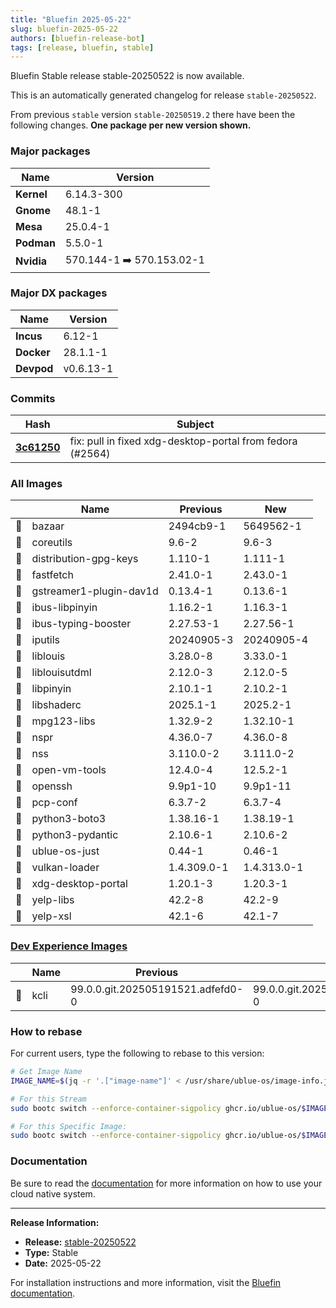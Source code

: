 ```yaml
---
title: "Bluefin 2025-05-22"
slug: bluefin-2025-05-22
authors: [bluefin-release-bot]
tags: [release, bluefin, stable]
---
```


Bluefin Stable release stable-20250522 is now available.

<!--truncate-->

This is an automatically generated changelog for release `stable-20250522`.

From previous `stable` version `stable-20250519.2` there have been the following changes. **One package per new version shown.**

### Major packages

| Name       | Version                   |
| ---------- | ------------------------- |
| **Kernel** | 6.14.3-300                |
| **Gnome**  | 48.1-1                    |
| **Mesa**   | 25.0.4-1                  |
| **Podman** | 5.5.0-1                   |
| **Nvidia** | 570.144-1 ➡️ 570.153.02-1 |

### Major DX packages

| Name       | Version   |
| ---------- | --------- |
| **Incus**  | 6.12-1    |
| **Docker** | 28.1.1-1  |
| **Devpod** | v0.6.13-1 |

### Commits

| Hash                                                                                               | Subject                                                   |
| -------------------------------------------------------------------------------------------------- | --------------------------------------------------------- |
| **[3c61250](https://github.com/ublue-os/bluefin/commit/3c6125011f00ad14a4f7a1f00cd6f5071590a2b1)** | fix: pull in fixed xdg-desktop-portal from fedora (#2564) |

### All Images

|     | Name                    | Previous    | New         |
| --- | ----------------------- | ----------- | ----------- |
| 🔄  | bazaar                  | 2494cb9-1   | 5649562-1   |
| 🔄  | coreutils               | 9.6-2       | 9.6-3       |
| 🔄  | distribution-gpg-keys   | 1.110-1     | 1.111-1     |
| 🔄  | fastfetch               | 2.41.0-1    | 2.43.0-1    |
| 🔄  | gstreamer1-plugin-dav1d | 0.13.4-1    | 0.13.6-1    |
| 🔄  | ibus-libpinyin          | 1.16.2-1    | 1.16.3-1    |
| 🔄  | ibus-typing-booster     | 2.27.53-1   | 2.27.56-1   |
| 🔄  | iputils                 | 20240905-3  | 20240905-4  |
| 🔄  | liblouis                | 3.28.0-8    | 3.33.0-1    |
| 🔄  | liblouisutdml           | 2.12.0-3    | 2.12.0-5    |
| 🔄  | libpinyin               | 2.10.1-1    | 2.10.2-1    |
| 🔄  | libshaderc              | 2025.1-1    | 2025.2-1    |
| 🔄  | mpg123-libs             | 1.32.9-2    | 1.32.10-1   |
| 🔄  | nspr                    | 4.36.0-7    | 4.36.0-8    |
| 🔄  | nss                     | 3.110.0-2   | 3.111.0-2   |
| 🔄  | open-vm-tools           | 12.4.0-4    | 12.5.2-1    |
| 🔄  | openssh                 | 9.9p1-10    | 9.9p1-11    |
| 🔄  | pcp-conf                | 6.3.7-2     | 6.3.7-4     |
| 🔄  | python3-boto3           | 1.38.16-1   | 1.38.19-1   |
| 🔄  | python3-pydantic        | 2.10.6-1    | 2.10.6-2    |
| 🔄  | ublue-os-just           | 0.44-1      | 0.46-1      |
| 🔄  | vulkan-loader           | 1.4.309.0-1 | 1.4.313.0-1 |
| 🔄  | xdg-desktop-portal      | 1.20.1-3    | 1.20.3-1    |
| 🔄  | yelp-libs               | 42.2-8      | 42.2-9      |
| 🔄  | yelp-xsl                | 42.1-6      | 42.1-7      |

### [Dev Experience Images](https://docs.projectbluefin.io/bluefin-dx)

|     | Name | Previous                          | New                               |
| --- | ---- | --------------------------------- | --------------------------------- |
| 🔄  | kcli | 99.0.0.git.202505191521.adfefd0-0 | 99.0.0.git.202505201601.09f7138-0 |

### How to rebase

For current users, type the following to rebase to this version:

```bash
# Get Image Name
IMAGE_NAME=$(jq -r '.["image-name"]' < /usr/share/ublue-os/image-info.json)

# For this Stream
sudo bootc switch --enforce-container-sigpolicy ghcr.io/ublue-os/$IMAGE_NAME:stable

# For this Specific Image:
sudo bootc switch --enforce-container-sigpolicy ghcr.io/ublue-os/$IMAGE_NAME:stable-20250522
```

### Documentation

Be sure to read the [documentation](https://docs.projectbluefin.io/) for more information
on how to use your cloud native system.

---

**Release Information:**

- **Release:** [stable-20250522](https://github.com/ublue-os/bluefin/releases/tag/stable-20250522)
- **Type:** Stable
- **Date:** 2025-05-22

For installation instructions and more information, visit the [Bluefin documentation](https://docs.projectbluefin.io/).
